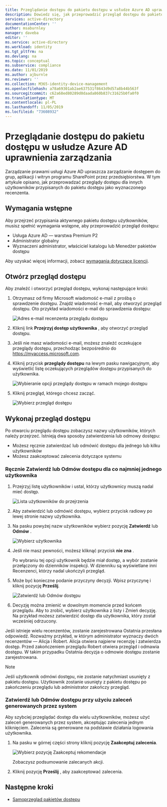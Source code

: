 ```yaml
---
title: Przeglądanie dostępu do pakietu dostępu w usłudze Azure AD uprawnienia zarządzania
description: Dowiedz się, jak przeprowadzić przegląd dostępu do pakietów dostępu do zarządzania prawami w Azure Active Directory przeglądy dostępu (wersja zapoznawcza).
services: active-directory
documentationCenter: ''
author: msaburnley
manager: daveba
editor: ''
ms.service: active-directory
ms.workload: identity
ms.tgt_pltfrm: na
ms.devlang: na
ms.topic: conceptual
ms.subservice: compliance
ms.date: 11/01/2019
ms.author: ajburnle
ms.reviewer: ''
ms.collection: M365-identity-device-management
ms.openlocfilehash: a78a69301ab2ae637531f8643d9d57a8b44b563f
ms.sourcegitcommit: c62a68ed80289d0daada860b837c31625b0fa0f0
ms.translationtype: MT
ms.contentlocale: pl-PL
ms.lasthandoff: 11/05/2019
ms.locfileid: "73608932"
---
```

# <a name="review-access-of-an-access-package-in-azure-ad-entitlement-management"></a>Przeglądanie dostępu do pakietu dostępu w usłudze Azure AD uprawnienia zarządzania

Zarządzanie prawami usługi Azure AD upraszcza zarządzanie dostępem do grup, aplikacji i witryn programu SharePoint przez przedsiębiorstwa. W tym artykule opisano, jak przeprowadzać przeglądy dostępu dla innych użytkowników przypisanych do pakietu dostępu jako wyznaczonego recenzenta.

## <a name="prerequisites"></a>Wymagania wstępne

Aby przejrzeć przypisania aktywnego pakietu dostępu użytkowników, musisz spełnić wymagania wstępne, aby przeprowadzić przegląd dostępu:
- Usługa Azure AD — warstwa Premium P2
- Administrator globalny
- Wyznaczeni administrator, właściciel katalogu lub Menedżer pakietów dostępu

Aby uzyskać więcej informacji, zobacz [wymagania dotyczące licencji](entitlement-management-overview.md#license-requirements).


## <a name="open-the-access-review"></a>Otwórz przegląd dostępu

Aby znaleźć i otworzyć przegląd dostępu, wykonaj następujące kroki:

1. Otrzymasz od firmy Microsoft wiadomość e-mail z prośbą o sprawdzenie dostępu. Znajdź wiadomość e-mail, aby otworzyć przegląd dostępu. Oto przykład wiadomości e-mail do sprawdzenia dostępu:
    
    ![Adres e-mail recenzenta przeglądu dostępu](./media/entitlement-management-access-reviews-review-access/review-access-reviewer-email.png)

1. Kliknij link **Przejrzyj dostęp użytkownika** , aby otworzyć przegląd dostępu. 

1. Jeśli nie masz wiadomości e-mail, możesz znaleźć oczekujące przeglądy dostępu, przechodząc bezpośrednio do https://myaccess.microsoft.com.

1. Kliknij przycisk **przeglądy dostępu** na lewym pasku nawigacyjnym, aby wyświetlić listę oczekujących przeglądów dostępu przypisanych do użytkownika.
    
    ![Wybieranie opcji przeglądy dostępu w ramach mojego dostępu](./media/entitlement-management-access-reviews-review-access/review-access-myaccess-select-access-review.png)

1. Kliknij przegląd, którego chcesz zacząć.
    
    ![Wybierz przegląd dostępu](./media/entitlement-management-access-reviews-review-access/review-access-select-access-review.png)

## <a name="perform-the-access-review"></a>Wykonaj przegląd dostępu

Po otwarciu przeglądu dostępu zobaczysz nazwy użytkowników, których należy przejrzeć. Istnieją dwa sposoby zatwierdzenia lub odmowy dostępu:
- Możesz ręcznie zatwierdzać lub odmówić dostępu dla jednego lub kilku użytkowników
- Możesz zaakceptować zalecenia dotyczące systemu

### <a name="manually-approve-or-deny-access-for-one-or-more-users"></a>Ręcznie Zatwierdź lub Odmów dostępu dla co najmniej jednego użytkownika
1. Przejrzyj listę użytkowników i ustal, którzy użytkownicy muszą nadal mieć dostęp.

    ![Lista użytkowników do przejrzenia](./media/entitlement-management-access-reviews-review-access/review-access-list-of-users.png)

1. Aby zatwierdzić lub odmówić dostępu, wybierz przycisk radiowy po lewej stronie nazwy użytkownika.

1. Na pasku powyżej nazw użytkowników wybierz pozycję **Zatwierdź** lub **Odmów** .

    ![Wybierz użytkownika](./media/entitlement-management-access-reviews-review-access/review-access-select-users.png)

1. Jeśli nie masz pewności, możesz kliknąć przycisk **nie zna** .

    Po wybraniu tej opcji użytkownik będzie miał dostęp, a wybór zostanie przełączony do dzienników inspekcji. W dzienniku są wyświetlane inni Recenzenci, którzy nadal ukończyli przegląd.

1. Może być konieczne podanie przyczyny decyzji. Wpisz przyczynę i kliknij pozycję **Prześlij**.

    ![Zatwierdź lub Odmów dostępu](./media/entitlement-management-access-reviews-review-access/review-access-decision-approve.png)

1. Decyzję można zmienić w dowolnym momencie przed końcem przeglądu. Aby to zrobić, wybierz użytkownika z listy i Zmień decyzję. Na przykład możesz zatwierdzić dostęp dla użytkownika, który został wcześniej odrzucony.

Jeśli istnieje wielu recenzentów, zostanie zarejestrowana Ostatnia przesłana odpowiedź. Rozważmy przykład, w którym administrator wyznaczy dwóch recenzentów — Alicja i Robert. Alicja otwiera najpierw recenzję i zatwierdza dostęp. Przed zakończeniem przeglądu Robert otwiera przegląd i odmawia dostępu. W takim przypadku Ostatnia decyzja o odmowie dostępu zostanie zarejestrowana.

>[!NOTE]
>Jeśli użytkownik odmówi dostępu, nie zostanie natychmiast usunięty z pakietu dostępu. Użytkownik zostanie usunięty z pakietu dostępu po zakończeniu przeglądu lub administrator zakończy przegląd.

### <a name="approve-or-deny-access-using-the-system-generated-recommendations"></a>Zatwierdź lub Odmów dostępu przy użyciu zaleceń generowanych przez system

Aby szybciej przeglądać dostęp dla wielu użytkowników, możesz użyć zaleceń generowanych przez system, akceptując zalecenia jednym kliknięciem. Zalecenia są generowane na podstawie działania logowania użytkownika.

1.  Na pasku w górnej części strony kliknij pozycję **Zaakceptuj zalecenia**.
    
    ![Wybierz pozycję Zaakceptuj rekomendacje](./media/entitlement-management-access-reviews-review-access/review-access-use-recommendations.png)
    
    Zobaczysz podsumowanie zalecanych akcji.

1.  Kliknij pozycję **Prześlij** , aby zaakceptować zalecenia.

## <a name="next-steps"></a>Następne kroki

- [Samoprzegląd pakietów dostępu](entitlement-management-access-reviews-self-review.md)
